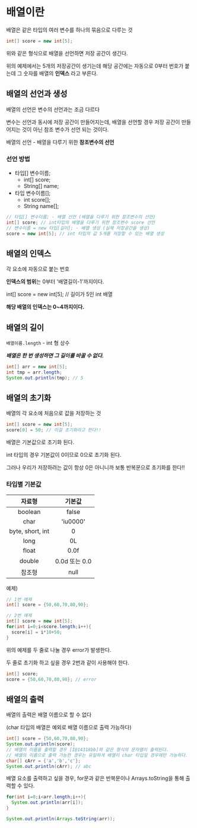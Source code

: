 # 배열이란

배열은 같은 타입의 여러 변수를 하나의 묶음으로 다루는 것

```java
int[] score = new int[5];
```

위와 같은 형식으로 배열을 선언하면 저장 공간이 생긴다. 

위의 예제에서는 5개의 저장공간이 생기는데 해당 공간에는 자동으로 0부터 번호가 붙는데 그 숫자를 배열의 **인덱스** 라고 부른다. 



## 배열의 선언과 생성

배열의 선언은 변수의 선언과는 조금 다르다

변수는 선언과 동시에 저장 공간이 만들어지는데, 배열을 선언할 경우 저장 공간이 만들어지는 것이 아닌 참조 변수가 선언 되는 것이다. 

배열의 선언 - 배열을 다루기 위한  **참조변수의 선언**

### 선언 방법

- 타입[] 변수이름;
  - int[] score;
  - String[] name;
- 타입 변수이름[];
  - int score[];
  - String name[];

```java
// 타입[] 변수이름; - 배열 선언 (배열을 다루기 위한 참조변수의 선언)
int[] score; // int타입의 배열을 다루기 위한 참조변수 score 선언
// 변수이름 = new 타입[길이]; - 배열 생성 (실제 저장공간을 생성)
score = new int[5]; // int 타입의 값 5개를 저장할 수 있는 배열 생성
```



## 배열의 인덱스

각 요소에 자동으로 붙는 번호

**인덱스의 범위**는 0부터 '배열길이-1'까지이다. 

int[] score = new int[5]; // 길이가 5인 int 배열

**해당 배열의 인덱스는 0~4까지이다.**

 

## 배열의 길이

 `배열이름.length` -  int 형 상수

 ***배열은 한 번 생성하면 그 길이를 바꿀 수 없다.***

```java
int[] arr = new int[5];
int tmp = arr.length; 
System.out.println(tmp); // 5
```



## 배열의 초기화

배열의 각 요소에 처음으로 값을 저장하는 것

```java
int[] score = new int[5];
score[0] = 50; // 이걸 초기화라고 한다!!
```

배열은 기본값으로 초기화 된다. 

int 타입의 경우 기본값이 0이므로 0으로 초기화 된다. 

그러나 우리가 저장하려는 값이 항상 0은 아니니까 보통 반복문으로 초기화를 한다!!

### 타입별 기본값

|      자료형      |    기본값     |
| :--------------: | :-----------: |
|     boolean      |     false     |
|       char       |   'iu0000'    |
| byte, short, int |       0       |
|       long       |      0L       |
|      float       |     0.0f      |
|      double      | 0.0d 또는 0.0 |
|      참조형      |     null      |



 예제)

```java
// 1번 예제
int[] score = {50,60,70,80,90};

// 2번 예제
int[] score = new int[5];
for(int i=0;i<score.length;i++){
  score[i] = i*10+50;
}
```

위의 예제를 두 줄로 나눌 경우 error가 발생한다. 

두 줄로 초기화 하고 싶을 경우 2번과 같이 사용해야 한다. 

```java
int[] score;
score = {50,60,70,80,90}; // error
```



## 배열의 출력

배열의 출력은 배열 이름으로 할 수 없다

(char 타입의 배열은 예외로 배열 이름으로 출력 가능하다)

```java
int[] score = {50,60,70,80,90};
System.out.println(score); 
// 배열의 이름을 출력할 경우 [I@14318bb]와 같은 형식의 문자열이 출력된다. 
// 배열의 이름으로 출력 가능한 경우는 유일하게 배열이 char 타입일 경우에만 가능하다.
char[] cArr = {'a','b','c'};
System.out.println(cArr); // abc
```



배열 요소를 출력하고 싶을 경우, for문과 같은 반복문이나 Arrays.toString을 통해 출력할 수 있다. 

```java
for(int i=0;i<arr.length;i++){
  System.out.println(arr[i]);
}

System.out.println(Arrays.toString(arr));
```

